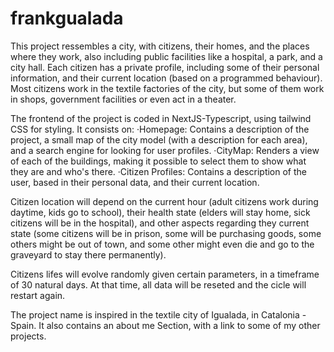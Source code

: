 # frankgualada
This project ressembles a city, with citizens, their homes, and the places where they work, also including public facilities like a hospital, a park, and a city hall. Each citizen has a private profile, including some of their personal information, and their current location (based on a programmed behaviour). Most citizens work in the textile factories of the city, but some of them work in shops, government facilities or even act in a theater.

The frontend of the project is coded in NextJS-Typescript, using tailwind CSS for styling.
It consists on: 
  ·Homepage: Contains a description of the project, a small map of the city model (with a description for each area), and a search engine for looking for user profiles.
  ·CityMap: Renders a view of each of the buildings, making it possible to select them to show what they are and who's there.
  ·Citizen Profiles: Contains a description of the user, based in their personal data, and their current location.
  
  Citizen location will depend on the current hour (adult citizens work during daytime, kids go to school), their health state (elders will stay home, sick citizens will be in the hospital), and other aspects regarding they current state (some citizens will be in prison, some will be purchasing goods, some others might be out of town, and some other might even die and go to the graveyard to stay there permanently).
  
Citizens lifes will evolve randomly given certain parameters, in a timeframe of 30 natural days. At that time, all data will be reseted and the cicle will restart again. 

The project name is inspired in the textile city of Igualada, in Catalonia - Spain. It also contains an about me Section, with a link to some of my other projects.
